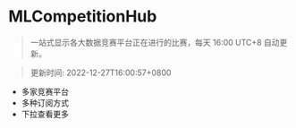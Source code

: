 # MLCompetitionHub

> 一站式显示各大数据竞赛平台正在进行的比赛，每天 16:00 UTC+8 自动更新。
  
> 更新时间: 2022-12-27T16:00:57+0800 

* 多家竞赛平台
* 多种订阅方式
* 下拉查看更多